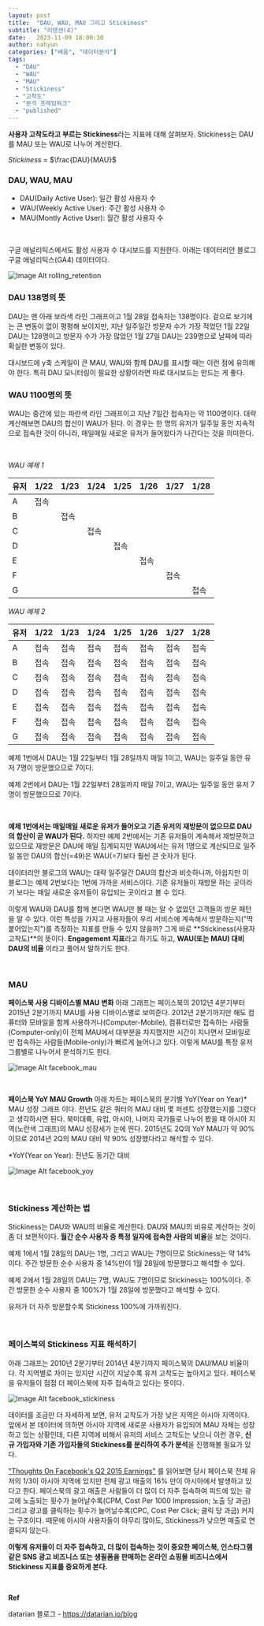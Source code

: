 ```yaml
---
layout: post
title:  "DAU, WAU, MAU 그리고 Stickiness"
subtitle: "리텐션(4)"
date:   2023-11-09 18:00:30
author: nahyun
categories: ["배움", "데이터분석"]
tags:
  - "DAU"
  - "WAU"
  - "MAU"
  - "Stickiness"
  - "고착도"
  - "분석 프레임워크"
  - "published"
---
```


**사용자 고착도라고 부르는 Stickiness**라는 지표에 대해 살펴보자. Stickiness는 DAU를 MAU 또는 WAU로 나누어 계산한다.


*Stickiness* = $\frac{DAU}{MAU}$



### DAU, WAU, MAU
- DAU(Daily Active User): 일간 활성 사용자 수
- WAU(Weekly Active User): 주간 활성 사용자 수
- MAU(Montly Active User): 월간 활성 사용자 수

<br>

구글 애널리틱스에서도 활성 사용자 수 대시보드를 지원한다. 아래는 데이터리안 블로그 구글 애널리틱스(GA4) 데이터이다.

![Image Alt rolling_retention](/assets/img/231109/DAU.png)

### DAU 138명의 뜻
DAU는 맨 아래 보라색 라인 그래프이고 1월 28일 접속자는 138명이다. 겉으로 보기에는 큰 변동이 없이 평평해 보이지만, 지난 일주일간 방문자 수가 가장 적었던 1월 22일 DAU는 128명이고 방문자 수가 가장 많았던 1월 27일 DAU는 239명으로 날짜에 따라 확실한 변동이 있다.

대시보드에 y축 스케일이 큰 MAU, WAU와 함께 DAU를 표시할 때는 이런 점에 유의해야 한다. 특히 DAU 모니터링이 필요한 상황이라면 따로 대시보드는 만드는 게 좋다.

### WAU 1100명의 뜻
WAU는 중간에 있는 파란색 라인 그래프이고 지난 7일간 접속자는 약 1100명이다. 대략 계산해보면 DAU의 합산이 WAU가 된다. 이 경우는 한 명의 유저가 일주일 동안 지속적으로 접속한 것이 아니라, 매일매일 새로운 유저가 들어왔다가 나간다는 것을 의미한다.

<br>

*WAU 예제 1*

| 유저 | 1/22 | 1/23 | 1/24 | 1/25 | 1/26 | 1/27 | 1/28 |
|------|------|------|------|------|------|------|------|
| A    | 접속 | ㅤ   | ㅤ   | ㅤ   | ㅤ   | ㅤ   | ㅤ   |
| B    | ㅤ   | 접속 | ㅤ   | ㅤ   | ㅤ   | ㅤ   | ㅤ   |
| C    | ㅤ   | ㅤ   | 접속 | ㅤ   | ㅤ   | ㅤ   | ㅤ   |
| D    | ㅤ   | ㅤ   | ㅤ   | 접속 | ㅤ   | ㅤ   | ㅤ   |
| E    | ㅤ   | ㅤ   | ㅤ   | ㅤ   | 접속 | ㅤ   | ㅤ   |
| F    | ㅤ   | ㅤ   | ㅤ   | ㅤ   | ㅤ   | 접속 | ㅤ   |
| G    | ㅤ   | ㅤ   | ㅤ   | ㅤ   | ㅤ   | ㅤ   | 접속 |


*WAU 예제 2*

| 유저 | 1/22 | 1/23 | 1/24 | 1/25 | 1/26 | 1/27 | 1/28 |
|------|------|------|------|------|------|------|------|
| A    | 접속 | 접속 | 접속 | 접속 | 접속 | 접속 | 접속 |
| B    | 접속 | 접속 | 접속 | 접속 | 접속 | 접속 | 접속 |
| C    | 접속 | 접속 | 접속 | 접속 | 접속 | 접속 | 접속 |
| D    | 접속 | 접속 | 접속 | 접속 | 접속 | 접속 | 접속 |
| E    | 접속 | 접속 | 접속 | 접속 | 접속 | 접속 | 접속 |
| F    | 접속 | 접속 | 접속 | 접속 | 접속 | 접속 | 접속 |
| G    | 접속 | 접속 | 접속 | 접속 | 접속 | 접속 | 접속 |


예제 1번에서 DAU는 1월 22일부터 1월 28일까지 매일 1이고, WAU는 일주일 동안 유저 7명이 방문했으므로 7이다.

예제 2번에서 DAU는 1월 22일부터 28일까지 매일 7이고, WAU는 일주일 동안 유저 7명이 방문했으므로 7이다.

<br>

**예제 1번에서는 매일매일 새로운 유저가 들어오고 기존 유저의 재방문이 없으므로 DAU의 합산이 곧 WAU가 된다.** 하지만 예제 2번에서는 기존 유저들이 계속해서 재방문하고 있으므로 재방문은 DAU에 매일 집계되지만 WAU에서는 유저 1명으로 계산되므로 일주일 동안 DAU의 합산(=49)은 WAU(=7)보다 훨씬 큰 숫자가 된다.

데이터리안 블로그의 WAU는 대략 일주일간 DAU의 합산과 비슷하니까, 아쉽지만 이 블로그는 예제 2번보다는 1번에 가까운 서비스이다. 기존 유저들이 재방문 하는 곳이라기 보다는 매일 새로운 유저들이 유입되는 곳이라고 볼 수 있다.
 
이렇게 WAU와 DAU를 함께 본다면 WAU만 볼 때는 알 수 없었던 고객들의 방문 패턴을 알 수 있다. 이런 특성을 가지고 사용자들이 우리 서비스에 계속해서 방문하는지("딱 붙어있는지")를 측정하는 지표를 만들 수 있지 않을까? 그게 바로 **Stickiness(사용자 고착도)**의 뜻이다. **Engagement 지표**라고 하기도 하고, **WAU(또는 MAU) 대비 DAU의 비율** 이라고 풀어서 말하기도 한다.

<br>

### MAU

**페이스북 사용 디바이스별 MAU 변화**
아래 그래프는 페이스북의 2012년 4분기부터 2015년 2분기까지 MAU를 사용 디바이스별로 보여준다. 2012년 2분기까지만 해도 컴퓨터와 모바일을 함께 사용하거나(Computer-Mobile), 컴퓨터로만 접속하는 사람들(Computer-only)이 전체 MAU에서 대부분을 차지했지만 시간이 지나면서 모바일로만 접속하는 사람들(Mobile-only)가 빠르게 늘어나고 있다.
이렇게 MAU를 특정 유저 그룹별로 나누어서 분석하기도 한다.


![Image Alt facebook_mau](/assets/img/231109/facebook_mau.png)

<br>

**페이스북 YoY MAU Growth**
아래 차트는 페이스북의 분기별 YoY(Year on Year)* MAU 성장 그래프 이다. 전년도 같은 쿼터의 MAU 대비 몇 퍼센트 성장했는지를 그렸다고 생각하시면 된다. 북미대륙, 유럽, 아시아, 나머지 국가들로 나누어 봤을 때 아시아 지역(노란색 그래프)의 MAU 성장세가 눈에 띈다. 2015년도 2Q의 YoY MAU가 약 90% 이므로 2014년 2Q의 MAU 대비 약 90% 성장했다라고 해석할 수 있다.

*YoY(Year on Year): 전년도 동기간 대비

![Image Alt facebook_yoy](/assets/img/231109/facebook_yoy.png)

<br>

### Stickiness 계산하는 법
Stickiness는 DAU와 WAU의 비율로 계산한다. DAU와 MAU의 비유로 계산하는 것이 좀 더 보편적이다. **월간 순수 사용자 중 특정 일자에 접속한 사람의 비율**을 보는 것이다.

예제 1에서 1월 28일의 DAU는 1명, 그리고 WAU는 7명이므로 Stickiness는 약 14%이다. 주간 방문한 순수 사용자 중 14%만이 1월 28일에 방문했다고 해석할 수 있다. 

예제 2에서 1월 28일의 DAU는 7명, WAU도 7명이므로 Stickiness는 100%이다. 주간 방문한 순수 사용자 중 100%가 1월 28일에 방문했다고 해석할 수 있다.

유저가 더 자주 방문할수록 Stickiness 100%에 가까워진다.

<br>

### 페이스북의 Stickiness 지표 해석하기
아래 그래프는 2010년 2분기부터 2014년 4분기까지 페이스북의 DAU/MAU 비율이다. 각 지역별로 차이는 있지만 시간이 지날수록 유저 고착도는 높아지고 있다. 페이스북을 유저들이 점점 더 페이스북에 자주 접속하고 있다는 뜻이다.

![Image Alt facebook_stickiness](/assets/img/231109/facebook_stickiness.png)


데이터를 조금만 더 자세하게 보면, 유저 고착도가 가장 낮은 지역은 아시아 지역이다. 앞에서 본 데이터에 의하면 아시아 지역에 새로운 사용자가 유입되어 MAU 자체는 성장하고 있는 상황인데, 다른 지역에 비해서 유저의 서비스 고착도는 낮으니 이런 경우, **신규 가입자와 기존 가입자들의 Stickiness를 분리하여 추가 분석**을 진행해볼 필요가 있다.
 
["Thoughts On Facebook's Q2 2015 Earnings"](https://www.beyonddevic.es/2015/07/29/thoughts-on-facebooks-q2-2015-earnings/) 를 읽어보면 당시 페이스북 전체 유저의 1/3이 아시아 지역에 있지만 전체 광고 매출의 16% 만이 아시아에서 발생하고 있다고 한다. 페이스북의 광고 매출은 사람들이 더 많이 더 자주 접속하여 피드에 있는 광고에 노출되는 횟수가 늘어날수록(CPM, Cost Per 1000 Impression; 노출 당 과금) 그리고 광고를 클릭하는 횟수가 늘어날수록(CPC, Cost Per Click; 클릭 당 과금) 커지는 구조이다. 때문에 아시아 사용자들이 아무리 많아도, Stickiness가 낮으면 매출로 연결되지 않는다.

**이렇게 유저들이 더 자주 접속하고, 더 많이 접속하는 것이 중요한 페이스북, 인스타그램 같은 SNS 광고 비즈니스 또는 생필품을 판매하는 온라인 쇼핑몰 비즈니스에서 Stickiness 지표를 중요하게 본다.**

<br>

**Ref**

datarian 블로그 - https://datarian.io/blog